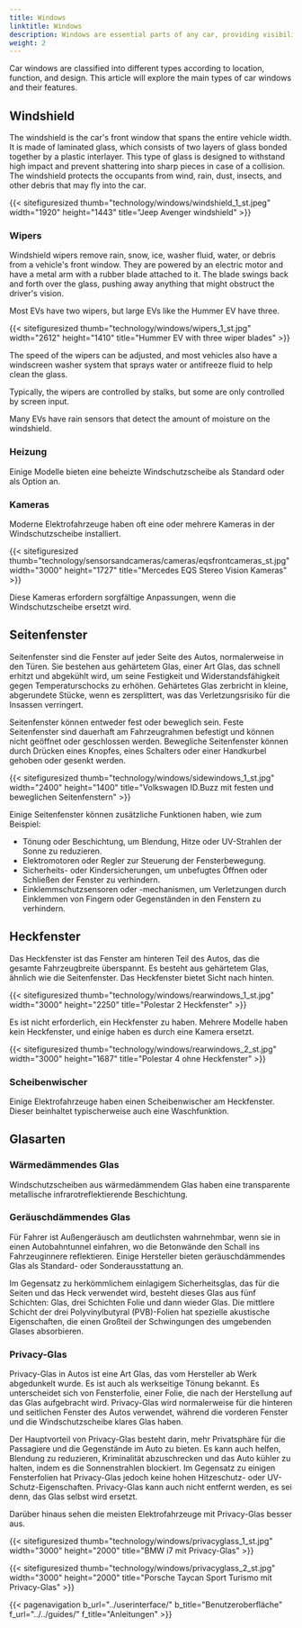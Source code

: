 ```yaml
---
title: Windows
linktitle: Windows
description: Windows are essential parts of any car, providing visibility, ventilation, protection, and comfort to the driver and passengers.
weight: 2
---
```

<!-- markdownlint-disable MD033 -->

Car windows are classified into different types according to location, function, and design. This article will explore the main types of car windows and their features.

## Windshield

The windshield is the car's front window that spans the entire vehicle width. It is made of laminated glass, which consists of two layers of glass bonded together by a plastic interlayer. This type of glass is designed to withstand high impact and prevent shattering into sharp pieces in case of a collision. The windshield protects the occupants from wind, rain, dust, insects, and other debris that may fly into the car.

{{< sitefiguresized thumb="technology/windows/windshield_1_st.jpeg" width="1920" height="1443" title="Jeep Avenger windshield" >}}

### Wipers

Windshield wipers remove rain, snow, ice, washer fluid, water, or debris from a vehicle's front window. They are powered by an electric motor and have a metal arm with a rubber blade attached to it. The blade swings back and forth over the glass, pushing away anything that might obstruct the driver's vision.

Most EVs have two wipers, but large EVs like the Hummer EV have three.

{{< sitefiguresized thumb="technology/windows/wipers_1_st.jpg" width="2612" height="1410" title="Hummer EV with three wiper blades" >}}

The speed of the wipers can be adjusted, and most vehicles also have a windscreen washer system that sprays water or antifreeze fluid to help clean the glass.

Typically, the wipers are controlled by stalks, but some are only controlled by screen input.

Many EVs have rain sensors that detect the amount of moisture on the windshield.
### Heizung

Einige Modelle bieten eine beheizte Windschutzscheibe als Standard oder als Option an.

### Kameras

Moderne Elektrofahrzeuge haben oft eine oder mehrere Kameras in der Windschutzscheibe installiert.

{{< sitefiguresized thumb="technology/sensorsandcameras/cameras/eqsfrontcameras_st.jpg" width="3000" height="1727" title="Mercedes EQS Stereo Vision Kameras" >}}

Diese Kameras erfordern sorgfältige Anpassungen, wenn die Windschutzscheibe ersetzt wird.

## Seitenfenster

Seitenfenster sind die Fenster auf jeder Seite des Autos, normalerweise in den Türen. Sie bestehen aus gehärtetem Glas, einer Art Glas, das schnell erhitzt und abgekühlt wird, um seine Festigkeit und Widerstandsfähigkeit gegen Temperaturschocks zu erhöhen. Gehärtetes Glas zerbricht in kleine, abgerundete Stücke, wenn es zersplittert, was das Verletzungsrisiko für die Insassen verringert.

Seitenfenster können entweder fest oder beweglich sein. Feste Seitenfenster sind dauerhaft am Fahrzeugrahmen befestigt und können nicht geöffnet oder geschlossen werden. Bewegliche Seitenfenster können durch Drücken eines Knopfes, eines Schalters oder einer Handkurbel gehoben oder gesenkt werden.

{{< sitefiguresized thumb="technology/windows/sidewindows_1_st.jpg" width="2400" height="1400" title="Volkswagen ID.Buzz mit festen und beweglichen Seitenfenstern" >}}

Einige Seitenfenster können zusätzliche Funktionen haben, wie zum Beispiel:

- Tönung oder Beschichtung, um Blendung, Hitze oder UV-Strahlen der Sonne zu reduzieren.
- Elektromotoren oder Regler zur Steuerung der Fensterbewegung.
- Sicherheits- oder Kindersicherungen, um unbefugtes Öffnen oder Schließen der Fenster zu verhindern.
- Einklemmschutzsensoren oder -mechanismen, um Verletzungen durch Einklemmen von Fingern oder Gegenständen in den Fenstern zu verhindern.

## Heckfenster

Das Heckfenster ist das Fenster am hinteren Teil des Autos, das die gesamte Fahrzeugbreite überspannt. Es besteht aus gehärtetem Glas, ähnlich wie die Seitenfenster. Das Heckfenster bietet Sicht nach hinten.

{{< sitefiguresized thumb="technology/windows/rearwindows_1_st.jpg" width="3000" height="2250" title="Polestar 2 Heckfenster" >}}

Es ist nicht erforderlich, ein Heckfenster zu haben. Mehrere Modelle haben kein Heckfenster, und einige haben es durch eine Kamera ersetzt.

{{< sitefiguresized thumb="technology/windows/rearwindows_2_st.jpg" width="3000" height="1687" title="Polestar 4 ohne Heckfenster" >}}

### Scheibenwischer

Einige Elektrofahrzeuge haben einen Scheibenwischer am Heckfenster. Dieser beinhaltet typischerweise auch eine Waschfunktion.

## Glasarten

### Wärmedämmendes Glas

Windschutzscheiben aus wärmedämmendem Glas haben eine transparente metallische infrarotreflektierende Beschichtung.

### Geräuschdämmendes Glas

Für Fahrer ist Außengeräusch am deutlichsten wahrnehmbar, wenn sie in einen Autobahntunnel einfahren, wo die Betonwände den Schall ins Fahrzeuginnere reflektieren. Einige Hersteller bieten geräuschdämmendes Glas als Standard- oder Sonderausstattung an.

Im Gegensatz zu herkömmlichem einlagigem Sicherheitsglas, das für die Seiten und das Heck verwendet wird, besteht dieses Glas aus fünf Schichten: Glas, drei Schichten Folie und dann wieder Glas. Die mittlere Schicht der drei Polyvinylbutyral (PVB)-Folien hat spezielle akustische Eigenschaften, die einen Großteil der Schwingungen des umgebenden Glases absorbieren.

### Privacy-Glas

Privacy-Glas in Autos ist eine Art Glas, das vom Hersteller ab Werk abgedunkelt wurde. Es ist auch als werkseitige Tönung bekannt. Es unterscheidet sich von Fensterfolie, einer Folie, die nach der Herstellung auf das Glas aufgebracht wird. Privacy-Glas wird normalerweise für die hinteren und seitlichen Fenster des Autos verwendet, während die vorderen Fenster und die Windschutzscheibe klares Glas haben.

Der Hauptvorteil von Privacy-Glas besteht darin, mehr Privatsphäre für die Passagiere und die Gegenstände im Auto zu bieten. Es kann auch helfen, Blendung zu reduzieren, Kriminalität abzuschrecken und das Auto kühler zu halten, indem es die Sonnenstrahlen blockiert. Im Gegensatz zu einigen Fensterfolien hat Privacy-Glas jedoch keine hohen Hitzeschutz- oder UV-Schutz-Eigenschaften. Privacy-Glas kann auch nicht entfernt werden, es sei denn, das Glas selbst wird ersetzt.

Darüber hinaus sehen die meisten Elektrofahrzeuge mit Privacy-Glas besser aus.

{{< sitefiguresized thumb="technology/windows/privacyglass_1_st.jpg" width="3000" height="2000" title="BMW i7 mit Privacy-Glas" >}}

{{< sitefiguresized thumb="technology/windows/privacyglass_2_st.jpg" width="3000" height="2000" title="Porsche Taycan Sport Turismo mit Privacy-Glas" >}}

{{< pagenavigation b_url="../userinterface/" b_title="Benutzeroberfläche" f_url="../../guides/" f_title="Anleitungen" >}}